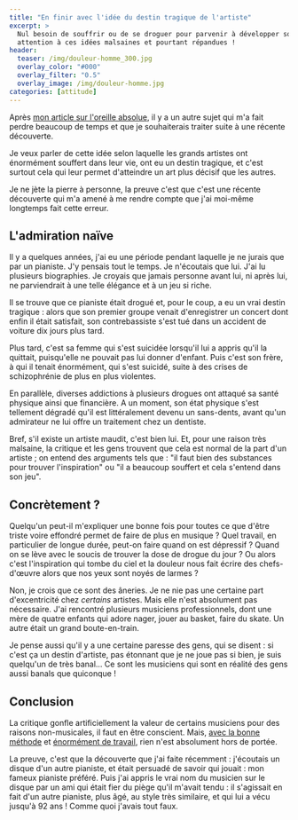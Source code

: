 ```yaml
---
title: "En finir avec l'idée du destin tragique de l'artiste"
excerpt: >
  Nul besoin de souffrir ou de se droguer pour parvenir à développer son art, 
  attention à ces idées malsaines et pourtant répandues !
header:
  teaser: /img/douleur-homme_300.jpg
  overlay_color: "#000"
  overlay_filter: "0.5"
  overlay_image: /img/douleur-homme.jpg
categories: [attitude]
---
```


Après [mon article sur l'oreille absolue][oreille-absolue], il y a un autre 
sujet qui m'a fait perdre beaucoup de temps et que je souhaiterais traiter 
suite à une récente découverte.

Je veux parler de cette idée selon laquelle les grands artistes ont énormément 
souffert dans leur vie, ont eu un destin tragique, et c'est surtout cela qui 
leur permet d'atteindre un art plus décisif que les autres.

Je ne jète la pierre à personne, la preuve c'est que c'est une récente 
découverte qui m'a amené à me rendre compte que j'ai moi-même longtemps fait 
cette erreur.

## L'admiration naïve

Il y a quelques années, j'ai eu une période pendant laquelle je ne jurais que 
par un pianiste. J'y pensais tout le temps. Je n'écoutais que lui. J'ai lu 
plusieurs biographies. Je croyais que jamais personne avant lui, ni après lui, 
ne parviendrait à une telle élégance et à un jeu si riche.

Il se trouve que ce pianiste était drogué et, pour le coup, a eu un vrai destin 
tragique : alors que son premier groupe venait d'enregistrer un concert dont 
enfin il était satisfait, son contrebassiste s'est tué dans un accident de 
voiture dix jours plus tard.

Plus tard, c'est sa femme qui s'est suicidée lorsqu'il lui a appris qu'il la 
quittait, puisqu'elle ne pouvait pas lui donner d'enfant. Puis c'est son frère, 
à qui il tenait énormément, qui s'est suicidé, suite à des crises de 
schizophrénie de plus en plus violentes.

En parallèle, diverses addictions à plusieurs drogues ont attaqué sa santé 
physique ainsi que financière. A un moment, son état physique s'est tellement 
dégradé qu'il est littéralement devenu un sans-dents, avant qu'un admirateur ne 
lui offre un traitement chez un dentiste.

Bref, s'il existe un artiste maudit, c'est bien lui. Et, pour une raison très 
malsaine, la critique et les gens trouvent que cela est normal de la part d'un 
artiste ; on entend des arguments tels que : "il faut bien des substances pour 
trouver l'inspiration" ou "il a beaucoup souffert et cela s'entend dans son 
jeu".

## Concrètement ?

Quelqu'un peut-il m'expliquer une bonne fois pour toutes ce que d'être triste 
voire effondré permet de faire de plus en musique ? Quel travail, en 
particulier de longue durée, peut-on faire quand on est dépressif ? Quand on se 
lève avec le soucis de trouver la dose de drogue du jour ? Ou alors c'est 
l'inspiration qui tombe du ciel et la douleur nous fait écrire des 
chefs-d'œuvre alors que nos yeux sont noyés de larmes ?

Non, je crois que ce sont des âneries. Je ne nie pas une certaine part 
d'excentricité chez *certains* artistes. Mais elle n'est absolument pas 
nécessaire. J'ai rencontré plusieurs musiciens professionnels, dont une mère de 
quatre enfants qui adore nager, jouer au basket, faire du skate. Un autre était 
un grand boute-en-train.

Je pense aussi qu'il y a une certaine paresse des gens, qui se disent : si 
c'est ça un destin d'artiste, pas étonnant que je ne joue pas si bien, je suis 
quelqu'un de très banal… Ce sont les musiciens qui sont en réalité des gens 
aussi banals que quiconque !

## Conclusion

La critique gonfle artificiellement la valeur de certains musiciens pour des 
raisons non-musicales, il faut en être conscient. Mais, [avec la bonne 
méthode][attitude] et [énormément de travail][theorie], rien n'est absolument 
hors de portée.

La preuve, c'est que la découverte que j'ai faite récemment : j'écoutais un 
disque d'un autre pianiste, et était persuadé de savoir qui jouait : mon fameux 
pianiste préféré. Puis j'ai appris le vrai nom du musicien sur le disque par un 
ami qui était fier du piège qu'il m'avait tendu : il s'agissait en fait d'un 
autre pianiste, plus âgé, au style très similaire, et qui lui a vécu jusqu'à 92 
ans ! Comme quoi j'avais tout faux.

[oreille-absolue]:/oreille-absolue-ou-relative/
[stage-pro]:/stage-musicien-professionnel/
[attitude]:/attitude/
[theorie]:/theorie/
